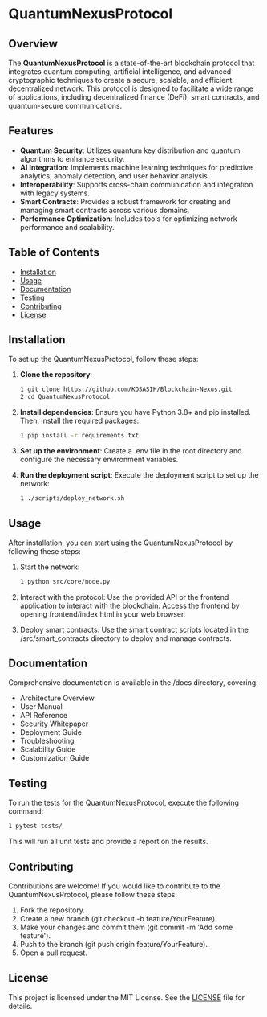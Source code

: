 # QuantumNexusProtocol

## Overview

The **QuantumNexusProtocol** is a state-of-the-art blockchain protocol that integrates quantum computing, artificial intelligence, and advanced cryptographic techniques to create a secure, scalable, and efficient decentralized network. This protocol is designed to facilitate a wide range of applications, including decentralized finance (DeFi), smart contracts, and quantum-secure communications.

## Features

- **Quantum Security**: Utilizes quantum key distribution and quantum algorithms to enhance security.
- **AI Integration**: Implements machine learning techniques for predictive analytics, anomaly detection, and user behavior analysis.
- **Interoperability**: Supports cross-chain communication and integration with legacy systems.
- **Smart Contracts**: Provides a robust framework for creating and managing smart contracts across various domains.
- **Performance Optimization**: Includes tools for optimizing network performance and scalability.

## Table of Contents

- [Installation](#installation)
- [Usage](#usage)
- [Documentation](#documentation)
- [Testing](#testing)
- [Contributing](#contributing)
- [License](#license)

## Installation

To set up the QuantumNexusProtocol, follow these steps:

1. **Clone the repository**:
   ```bash
   1 git clone https://github.com/KOSASIH/Blockchain-Nexus.git
   2 cd QuantumNexusProtocol
   ```

2. **Install dependencies**: Ensure you have Python 3.8+ and pip installed. Then, install the required packages:

   ```bash
   1 pip install -r requirements.txt
   ```

3. **Set up the environment**: Create a .env file in the root directory and configure the necessary environment variables.

4. **Run the deployment script**: Execute the deployment script to set up the network:

   ```bash
   1 ./scripts/deploy_network.sh
   ```

## Usage
After installation, you can start using the QuantumNexusProtocol by following these steps:

1. Start the network:

   ```bash
   1 python src/core/node.py
   ```

2. Interact with the protocol: Use the provided API or the frontend application to interact with the blockchain. Access the frontend by opening frontend/index.html in your web browser.

3. Deploy smart contracts: Use the smart contract scripts located in the /src/smart_contracts directory to deploy and manage contracts.

## Documentation
Comprehensive documentation is available in the /docs directory, covering:

- Architecture Overview
- User Manual
- API Reference
- Security Whitepaper
- Deployment Guide
- Troubleshooting
- Scalability Guide
- Customization Guide

## Testing
To run the tests for the QuantumNexusProtocol, execute the following command:

   ```bash
   1 pytest tests/
   ```

This will run all unit tests and provide a report on the results.

## Contributing
Contributions are welcome! If you would like to contribute to the QuantumNexusProtocol, please follow these steps:

1. Fork the repository.
2. Create a new branch (git checkout -b feature/YourFeature).
3. Make your changes and commit them (git commit -m 'Add some feature').
4. Push to the branch (git push origin feature/YourFeature).
5. Open a pull request.

## License
This project is licensed under the MIT License. See the [LICENSE](LICENSE) file for details.
